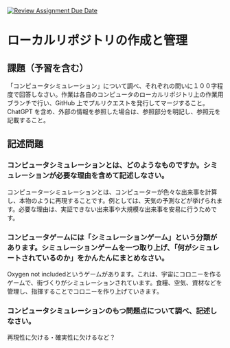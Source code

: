 [![Review Assignment Due Date](https://classroom.github.com/assets/deadline-readme-button-24ddc0f5d75046c5622901739e7c5dd533143b0c8e959d652212380cedb1ea36.svg)](https://classroom.github.com/a/wXVH1iCY)
# ローカルリポジトリの作成と管理

## 課題（予習を含む）

「コンピュータシミュレーション」について調べ、それぞれの問いに１００字程度で回答しなさい。作業は各自のコンピュータのローカルリポジトリ上の作業用ブランチで行い、GitHub 上でプルリクエストを発行してマージすること。ChatGPT を含め、外部の情報を参照した場合は、参照部分を明記し、参照元を記載すること。

## 記述問題

### コンピュータシミュレーションとは、どのようなものですか。シミュレーションが必要な理由を含めて記述しなさい。

コンピューターシミュレーションとは、コンピューターが色々な出来事を計算し、本物のように再現することです。例としては、天気の予測などが挙げられます。必要な理由は、実証できない出来事や大規模な出来事を安易に行うためです。

### コンピュータゲームには「シミュレーションゲーム」という分類があります。シミュレーションゲームを一つ取り上げ、「何がシミュレートされているのか」をかんたんにまとめなさい。

Oxygen not includedというゲームがあります。これは、宇宙にコロニーを作るゲームで、街づくりがシミュレーションされています。食糧、空気、資材などを管理し、指揮することでコロニーを作り上げていきます。

### コンピュータシミュレーションのもつ問題点について調べ、記述しなさい。

再現性に欠ける・確実性に欠けるなど？